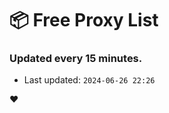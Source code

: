 # :package: Free Proxy List
### Updated every 15 minutes.

- Last updated: `2024-06-26 22:26`

:heart:

